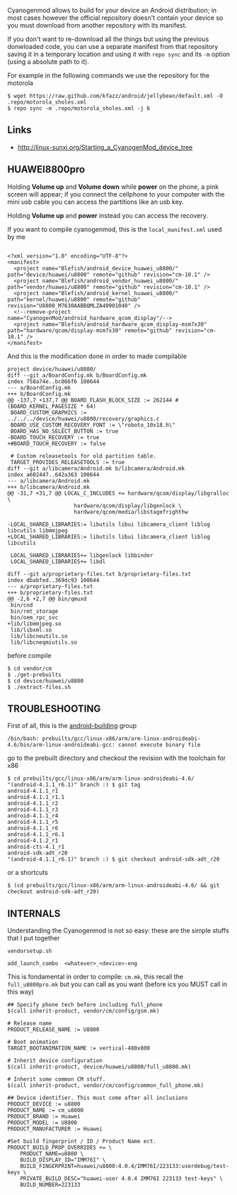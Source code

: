 Cyanogenmod allows to build for your device an Android distribution; in most cases however the official
repository doesn't contain your device so you must download from another repository with its manifest.

If you don't want to re-download all the things but using the previous donwloaded code, you can use
a separate manifest from that repository saving it in a temporary location and using it with ``repo sync``
and its ``-m`` option (using a absolute path to it).

For example in the following commands we use the repository for the motorola

    $ wget https://raw.github.com/kfazz/android/jellybean/default.xml -O .repo/motorola_sholes.xml
    $ repo sync -m .repo/motorola_sholes.xml -j 6

Links
-----

 - http://linux-sunxi.org/Starting_a_CyanogenMod_device_tree

HUAWEI8800pro
-------------

Holding **Volume up** and **Volume down** while **power** on the phone, a pink screen will appear; if you connect the cellphone to your computer with the mini usb cable you can access the partitions like an usb key.

Holding **Volume up** and **power** instead you can access the recovery.

If you want to compile cyanogenmod, this is the ``local_manifest.xml`` used by me

```

<?xml version="1.0" encoding="UTF-8"?>
<manifest>
  <project name="Blefish/android_device_huawei_u8800/" path="device/huawei/u8800" remote="github" revision="cm-10.1" />
  <project name="Blefish/android_vendor_huawei_u8800/" path="vendor/huawei/u8800" remote="github" revision="cm-10.1" />
  <project name="Blefish/android_kernel_huawei_u8800/" path="kernel/huawei/u8800" remote="github" revision="U8800_M7630AABBQMLZA40901040" />
  <!--remove-project name="CyanogenMod/android_hardware_qcom_display"/-->
  <project name="Blefish/android_hardware_qcom_display-msm7x30" path="hardware/qcom/display-msm7x30" remote="github" revision="cm-10.1" />
</manifest>
```

And this is the modification done in order to made compilable

```
project device/huawei/u8800/
diff --git a/BoardConfig.mk b/BoardConfig.mk
index 758a74e..bc866f6 100644
--- a/BoardConfig.mk
+++ b/BoardConfig.mk
@@ -137,7 +137,7 @@ BOARD_FLASH_BLOCK_SIZE := 262144 # (BOARD_KERNEL_PAGESIZE * 64)
 BOARD_CUSTOM_GRAPHICS := ../../../device/huawei/u8800/recovery/graphics.c
 BOARD_USE_CUSTOM_RECOVERY_FONT := \"roboto_10x18.h\"
 BOARD_HAS_NO_SELECT_BUTTON := true
-BOARD_TOUCH_RECOVERY := true
+#BOARD_TOUCH_RECOVERY := false
 
 # Custom releasetools for old partition table.
 TARGET_PROVIDES_RELEASETOOLS := true
diff --git a/libcamera/Android.mk b/libcamera/Android.mk
index a602447..642a363 100644
--- a/libcamera/Android.mk
+++ b/libcamera/Android.mk
@@ -31,7 +31,7 @@ LOCAL_C_INCLUDES += hardware/qcom/display/libgralloc \
                     hardware/qcom/display/libgenlock \
                     hardware/qcom/media/libstagefrighthw
 
-LOCAL_SHARED_LIBRARIES:= libutils libui libcamera_client liblog libcutils libmmjpeg
+LOCAL_SHARED_LIBRARIES:= libutils libui libcamera_client liblog libcutils
 
 LOCAL_SHARED_LIBRARIES+= libgenlock libbinder
 LOCAL_SHARED_LIBRARIES+= libdl

diff --git a/proprietary-files.txt b/proprietary-files.txt
index dbabfed..369dc93 100644
--- a/proprietary-files.txt
+++ b/proprietary-files.txt
@@ -2,6 +2,7 @@ bin/qmuxd
 bin/cnd
 bin/rmt_storage
 bin/oem_rpc_svc
+lib/libmmjpeg.so
 lib/libxml.so
 lib/libcneutils.so
 lib/libcneqmiutils.so
```

before compile

```
$ cd vendor/cm
$ ./get-prebuilts
$ cd device/huawei/u8800
$ ./extract-files.sh
```

TROUBLESHOOTING
---------------

First of all, this is the [android-building](http://groups.google.com/group/android-building) group

    /bin/bash: prebuilts/gcc/linux-x86/arm/arm-linux-androideabi-4.6/bin/arm-linux-androideabi-gcc: cannot execute binary file

go to the prebuilt directory and checkout the revision with the toolchain for x86

    $ cd prebuilts/gcc/linux-x86/arm/arm-linux-androideabi-4.6/
    "(android-4.1.1_r6.1)" branch :) $ git tag
    android-4.1.1_r1
    android-4.1.1_r1.1
    android-4.1.1_r2
    android-4.1.1_r3
    android-4.1.1_r4
    android-4.1.1_r5
    android-4.1.1_r6
    android-4.1.1_r6.1
    android-4.1.2_r1
    android-cts-4.1_r1
    android-sdk-adt_r20
    "(android-4.1.1_r6.1)" branch :) $ git checkout android-sdk-adt_r20

or a shortcuts

```
$ (cd prebuilts/gcc/linux-x86/arm/arm-linux-androideabi-4.6/ && git checkout android-sdk-adt_r20)
```

INTERNALS
---------

Understanding the Cyanogenmod is not so easy: these are the simple stuffs that I put together

``vendorsetup.sh``

```
add_launch_combo  <whatever>_<device>-eng
```

This is fondamental in order to compile: ``cm.mk``, this recall the ``full_u8800pro.mk`` but you can call
as you want (before ics you MUST call in this way)
```
## Specify phone tech before including full_phone
$(call inherit-product, vendor/cm/config/gsm.mk)

# Release name
PRODUCT_RELEASE_NAME := U8800

# Boot animation
TARGET_BOOTANIMATION_NAME := vertical-480x800

# Inherit device configuration
$(call inherit-product, device/huawei/u8800/full_u8800.mk)

# Inherit some common CM stuff.
$(call inherit-product, vendor/cm/config/common_full_phone.mk)

## Device identifier. This must come after all inclusions
PRODUCT_DEVICE := u8800
PRODUCT_NAME := cm_u8800
PRODUCT_BRAND := Huawei
PRODUCT_MODEL := U8800
PRODUCT_MANUFACTURER := Huawei

#Set build fingerprint / ID / Product Name ect.
PRODUCT_BUILD_PROP_OVERRIDES += \
	PRODUCT_NAME=u8800 \
	BUILD_DISPLAY_ID="IMM76I" \
	BUILD_FINGERPRINT=huawei/u8800:4.0.4/IMM76I/223133:userdebug/test-keys \
	PRIVATE_BUILD_DESC="huawei-user 4.0.4 IMM76I 223133 test-keys" \
	BUILD_NUMBER=223133
```